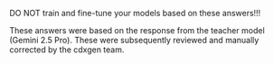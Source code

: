 DO NOT train and fine-tune your models based on these answers!!!

These answers were based on the response from the teacher model (Gemini 2.5 Pro). These were subsequently reviewed and manually corrected by the cdxgen team.
